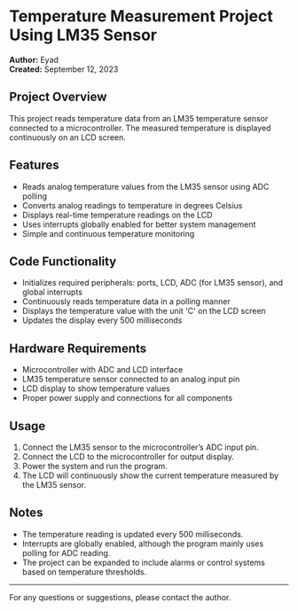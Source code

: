 # Temperature Measurement Project Using LM35 Sensor

**Author:** Eyad  
**Created:** September 12, 2023

## Project Overview

This project reads temperature data from an LM35 temperature sensor connected to a microcontroller. The measured temperature is displayed continuously on an LCD screen.

## Features

- Reads analog temperature values from the LM35 sensor using ADC polling  
- Converts analog readings to temperature in degrees Celsius  
- Displays real-time temperature readings on the LCD  
- Uses interrupts globally enabled for better system management  
- Simple and continuous temperature monitoring  

## Code Functionality

- Initializes required peripherals: ports, LCD, ADC (for LM35 sensor), and global interrupts  
- Continuously reads temperature data in a polling manner  
- Displays the temperature value with the unit 'C' on the LCD screen  
- Updates the display every 500 milliseconds  

## Hardware Requirements

- Microcontroller with ADC and LCD interface  
- LM35 temperature sensor connected to an analog input pin  
- LCD display to show temperature values  
- Proper power supply and connections for all components  

## Usage

1. Connect the LM35 sensor to the microcontroller’s ADC input pin.  
2. Connect the LCD to the microcontroller for output display.  
3. Power the system and run the program.  
4. The LCD will continuously show the current temperature measured by the LM35 sensor.  

## Notes

- The temperature reading is updated every 500 milliseconds.  
- Interrupts are globally enabled, although the program mainly uses polling for ADC reading.  
- The project can be expanded to include alarms or control systems based on temperature thresholds.  

---

For any questions or suggestions, please contact the author.

